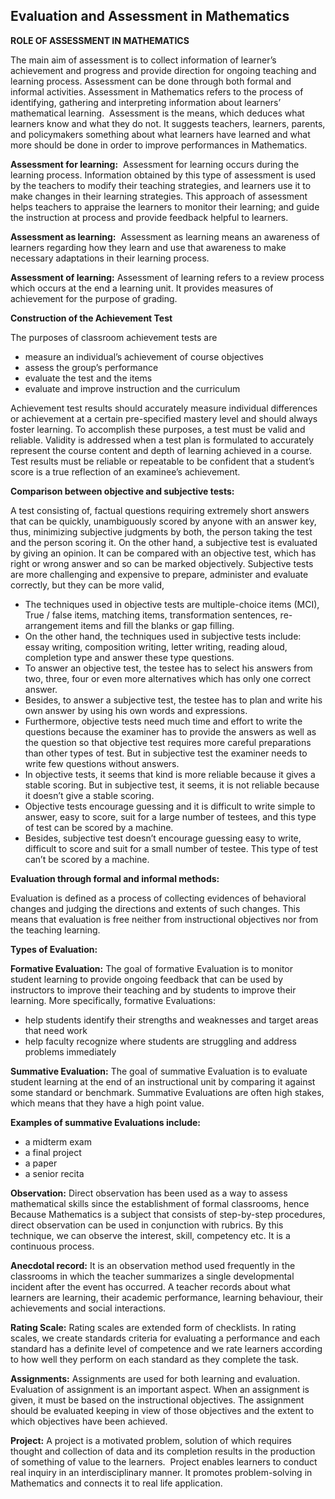 ## Evaluation and Assessment in Mathematics

**ROLE OF ASSESSMENT IN MATHEMATICS**

The main aim of assessment is to collect information of learner’s achievement and progress and provide direction for ongoing teaching and learning process. Assessment can be done through both formal and informal activities. Assessment in Mathematics refers to the process of identifying, gathering and interpreting information about learners’ mathematical learning.  Assessment is the means, which deduces what learners know and what they do not. It suggests teachers, learners, parents, and policymakers something about what learners have learned and what more should be done in order to improve performances in Mathematics.

**Assessment for learning:**  Assessment for learning occurs during the learning process. Information obtained by this type of assessment is used by the teachers to modify their teaching strategies, and learners use it to make changes in their learning strategies. This approach of assessment helps teachers to appraise the learners to monitor their learning; and guide the instruction at process and provide feedback helpful to learners.

**Assessment as learning:**  Assessment as learning means an awareness of learners regarding how they learn and use that awareness to make necessary adaptations in their learning process.

**Assessment of learning:** Assessment of learning refers to a review process which occurs at the end a learning unit. It provides measures of achievement for the purpose of grading.

**Construction of the Achievement Test**

The purposes of classroom achievement tests are

-   measure an individual’s achievement of course objectives
-   assess the group’s performance
-   evaluate the test and the items
-   evaluate and improve instruction and the curriculum

Achievement test results should accurately measure individual differences or achievement at a certain pre-specified mastery level and should always foster learning. To accomplish these purposes, a test must be valid and reliable. Validity is addressed when a test plan is formulated to accurately represent the course content and depth of learning achieved in a course. Test results must be reliable or repeatable to be confident that a student’s score is a true reflection of an examinee’s achievement.

**Comparison between objective and subjective tests:**

A test consisting of, factual questions requiring extremely short answers that can be quickly, unambiguously scored by anyone with an answer key, thus, minimizing subjective judgments by both, the person taking the test and the person scoring it. On the other hand, a subjective test is evaluated by giving an opinion. It can be compared with an objective test, which has right or wrong answer and so can be marked objectively. Subjective tests are more challenging and expensive to prepare, administer and evaluate correctly, but they can be more valid,

-   The techniques used in objective tests are multiple-choice items (MCI), True / false items, matching items, transformation sentences, re-arrangement items and fill the blanks or gap filling.
-   On the other hand, the techniques used in subjective tests include: essay writing, composition writing, letter writing, reading aloud, completion type and answer these type questions.
-   To answer an objective test, the testee has to select his answers from two, three, four or even more alternatives which has only one correct answer.
-   Besides, to answer a subjective test, the testee has to plan and write his own answer by using his own words and expressions.
-   Furthermore, objective tests need much time and effort to write the questions because the examiner has to provide the answers as well as the question so that objective test requires more careful preparations than other types of test. But in subjective test the examiner needs to write few questions without answers.
-   In objective tests, it seems that kind is more reliable because it gives a stable scoring. But in subjective test, it seems, it is not reliable because it doesn’t give a stable scoring.
-   Objective tests encourage guessing and it is difficult to write simple to answer, easy to score, suit for a large number of testees, and this type of test can be scored by a machine.
-   Besides, subjective test doesn’t encourage guessing easy to write, difficult to score and suit for a small number of testee. This type of test can’t be scored by a machine.

**Evaluation through formal and informal methods:**

Evaluation is defined as a process of collecting evidences of behavioral changes and judging the directions and extents of such changes. This means that evaluation is free neither from instructional objectives nor from the teaching learning.

**Types of Evaluation:**

**Formative Evaluation:** The goal of formative Evaluation is to monitor student learning to provide ongoing feedback that can be used by instructors to improve their teaching and by students to improve their learning. More specifically, formative Evaluations:

-   help students identify their strengths and weaknesses and target areas that need work
-   help faculty recognize where students are struggling and address problems immediately

**Summative Evaluation:** The goal of summative Evaluation is to evaluate student learning at the end of an instructional unit by comparing it against some standard or benchmark. Summative Evaluations are often high stakes, which means that they have a high point value.

**Examples of summative Evaluations include:**

-   a midterm exam
-   a final project
-   a paper
-   a senior recita

**Observation:** Direct observation has been used as a way to assess mathematical skills since the establishment of formal classrooms, hence Because Mathematics is a subject that consists of step-by-step procedures, direct observation can be used in conjunction with rubrics. By this technique, we can observe the interest, skill, competency etc. It is a continuous process.

**Anecdotal record:** It is an observation method used frequently in the classrooms in which the teacher summarizes a single developmental incident after the event has occurred. A teacher records about what learners are learning, their academic performance, learning behaviour, their achievements and social interactions.

**Rating Scale:** Rating scales are extended form of checklists. In rating scales, we create standards criteria for evaluating a performance and each standard has a definite level of competence and we rate learners according to how well they perform on each standard as they complete the task.

**Assignments:** Assignments are used for both learning and evaluation. Evaluation of assignment is an important aspect. When an assignment is given, it must be based on the instructional objectives. The assignment should be evaluated keeping in view of those objectives and the extent to which objectives have been achieved.

**Project:** A project is a motivated problem, solution of which requires thought and collection of data and its completion results in the production of something of value to the learners.  Project enables learners to conduct real inquiry in an interdisciplinary manner. It promotes problem-solving in Mathematics and connects it to real life application.